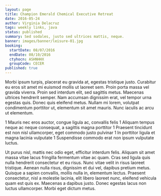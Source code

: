```yaml
---
layout: page
title: Champion Emerald Chemical Executive Retreat
date: 2016-05-24
author: Virginia Delacruz
tags: weekly links, java
status: published
summary: Sed sodales, justo sed ultrices mattis, neque.
banner: images/banner/leisure-01.jpg
booking:
  startDate: 08/07/2016
  endDate: 08/10/2016
  ctyhocn: ASHNHHX
  groupCode: CECER
published: true
---
```

Morbi ipsum turpis, placerat eu gravida at, egestas tristique justo. Curabitur eu eros sit amet mi euismod mollis ut laoreet sem. Proin porta massa vel gravida viverra. Proin sed interdum elit, sed sagittis metus. Maecenas ultrices hendrerit semper. Nam accumsan dignissim erat, vel tempor urna egestas quis. Donec quis eleifend metus. Nullam mi lorem, volutpat condimentum porttitor ut, elementum sit amet mauris. Nunc iaculis ac arcu ut elementum.

1 Mauris nec eros auctor, congue ligula ac, convallis felis
1 Aliquam tempus neque ac neque consequat, a sagittis magna porttitor
1 Praesent tincidunt est non nisl ullamcorper, eget commodo justo pulvinar
1 In porttitor ligula et magna lacinia vulputate
1 Suspendisse commodo erat non ipsum vulputate luctus.

Ut purus nisl, mattis nec odio eget, efficitur interdum felis. Aliquam sit amet massa vitae lacus fringilla fermentum vitae ac quam. Cras sed ligula quis nulla hendrerit consectetur et eu risus. Nunc vitae velit in risus laoreet tristique. Aenean nulla risus, dignissim et dui vel, dapibus pretium metus. Quisque a sapien convallis, mollis nulla in, elementum lectus. Praesent consectetur, nisl a molestie lacinia, elit libero laoreet nunc, eleifend vehicula quam est quis ex. Maecenas a dapibus justo. Donec egestas lacus non luctus ullamcorper. Morbi eget dictum metus.

